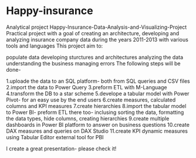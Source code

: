 # Happy-insurance
Analytical project
Happy-Insurance-Data-Analysis-and-Visualizing-Project
Practical project with a goal of creating an architecture, developing and analyzing insurance company data during the years 2011-2013 with various tools and languages
This project aim to:

populate data
developing sturctures and architectures
analyzing the data
understanding the business
managing errors
The following steps will be done-

1.uploade the data to an SQL platform- both from SQL queries and CSV files
2.import the data to Power Query
3.preform ETL with M-Language
4.transform the DB to a star scheme
5.develope a tabular model with Power Pivot- for an easy use by the end users
6.create measures, calculated columns and KPI measures
7.create hierarchies
8.import the tabular model to Power BI- preform ETL there too- inclusing sorting the data, formatting the data types, hide columns, creating hierarchies
9.create multiple dashboards in Power BI platform to answer on business questions
10.create DAX measures and queries on DAX Studio
11.create KPI dynamic measures using Tabular Editor external tool for PBI

I create a great presentation- please check it!
